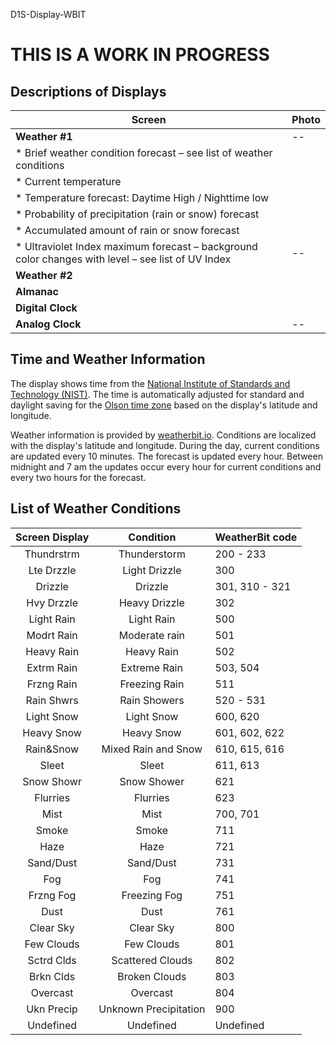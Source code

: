 D1S-Display-WBIT

# THIS IS A WORK IN PROGRESS

## Descriptions of Displays

|Screen |Photo |
|--|--|
|**Weather #1** | -- |
|  * Brief weather condition forecast – see list of weather conditions | |
|  * Current temperature | |
|  * Temperature forecast: Daytime High / Nighttime low  | |
|  * Probability of precipitation (rain or snow) forecast | |
|  * Accumulated amount of rain or snow forecast | |
|  * Ultraviolet Index maximum forecast – background color changes with level – see list of UV Index | -- |
|**Weather #2**| |
|**Almanac**| |
|**Digital Clock**| |
|**Analog Clock**| -- |

## Time and Weather Information
The display shows time from the [National Institute of Standards and Technology (NIST)](https://en.wikipedia.org/wiki/National_Institute_of_Standards_and_Technology). The time is automatically adjusted for standard and daylight saving for the [Olson time zone](https://en.wikipedia.org/wiki/Tz_database) based on the display's latitude and longitude. 

Weather information is provided by [weatherbit.io](https://www.weatherbit.io/). Conditions are localized with the display's latitude and longitude. During the day, current conditions are updated every 10 minutes. The forecast is updated every hour. Between midnight and 7 am the updates occur every hour for current conditions and every two hours for the forecast.

## List of Weather Conditions

|Screen Display |Condition | WeatherBit code |
|:---:|:---:|----|
|Thundrstrm |Thunderstorm | 200 - 233 |
|Lte Drzzle |Light Drizzle |300|
|Drizzle |Drizzle | 301, 310 - 321 |
|Hvy Drzzle |Heavy Drizzle |302|
|Light Rain  |Light Rain  |500|
|Modrt Rain |Moderate rain |501|
|Heavy Rain |Heavy Rain |502|
|Extrm Rain |Extreme Rain | 503, 504 |
|Frzng Rain |Freezing Rain |511|
|Rain Shwrs |Rain Showers | 520 - 531 |
|Light Snow |Light Snow | 600, 620 |
|Heavy Snow |Heavy Snow | 601, 602, 622 |
|Rain&Snow |Mixed Rain and Snow |610, 615, 616|
|Sleet |Sleet |611, 613|
|Snow Showr|Snow Shower|621|
|Flurries |Flurries|623|
|Mist |Mist |700, 701|
|Smoke |Smoke |711|
|Haze |Haze |721|
|Sand/Dust |Sand/Dust |731|
|Fog |Fog |741|
|Frzng Fog |Freezing Fog |751|
|Dust |Dust |761|
|Clear Sky |Clear Sky |800|
|Few Clouds |Few Clouds |801|
|Sctrd Clds |Scattered Clouds |802|
|Brkn Clds |Broken Clouds |803|
|Overcast |Overcast |804|
|Ukn Precip |Unknown Precipitation |900|
|Undefined |Undefined |Undefined|

